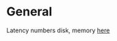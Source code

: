# General

Latency numbers disk, memory [here](https://colin-scott.github.io/personal\_website/research/interactive\_latency.html)

